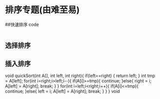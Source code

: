# 排序专题(由难至易)
##快速排序
code
```C++

```

## 选择排序

## 插入排序


void quickSort(int A[], int left, int right){
    if(left==right) {
        return left;
    }
    int tmp = A[left];
    for(int i=right;i>left;i--){
        if(A[i]>=tmp){
            continue;
        }else{
            right = i;
            A[left] = A[right];
            break;
        }
    }
    for(int i=left;i<right;i++){
        if(A[i]<=tmp){
            continue;
        }else{
            left = i;
            A[left] = A[right];
            break;
        }
    }
}
void 
